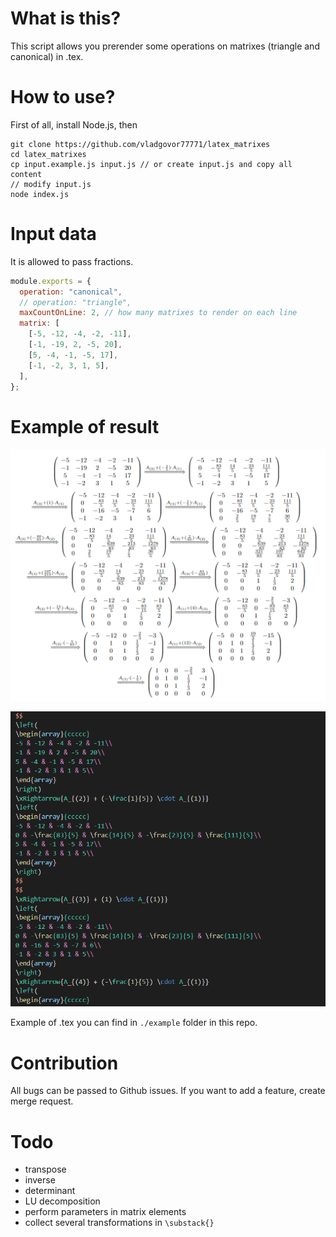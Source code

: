 # What is this?

This script allows you prerender some operations on matrixes (triangle and canonical) in .tex.

# How to use?

First of all, install Node.js, then

```
git clone https://github.com/vladgovor77771/latex_matrixes
cd latex_matrixes
cp input.example.js input.js // or create input.js and copy all content
// modify input.js
node index.js
```

# Input data

It is allowed to pass fractions.

```js
module.exports = {
  operation: "canonical",
  // operation: "triangle",
  maxCountOnLine: 2, // how many matrixes to render on each line
  matrix: [
    [-5, -12, -4, -2, -11],
    [-1, -19, 2, -5, 20],
    [5, -4, -1, -5, 17],
    [-1, -2, 3, 1, 5],
  ],
};
```

# Example of result

![Rendered](example/example_rendered.png)

![Prerendered](example/example_prerendered.png)

Example of .tex you can find in `./example` folder in this repo.

# Contribution

All bugs can be passed to Github issues. If you want to add a feature, create merge request.

# Todo

- transpose
- inverse
- determinant
- LU decomposition
- perform parameters in matrix elements
- collect several transformations in `\substack{}`
